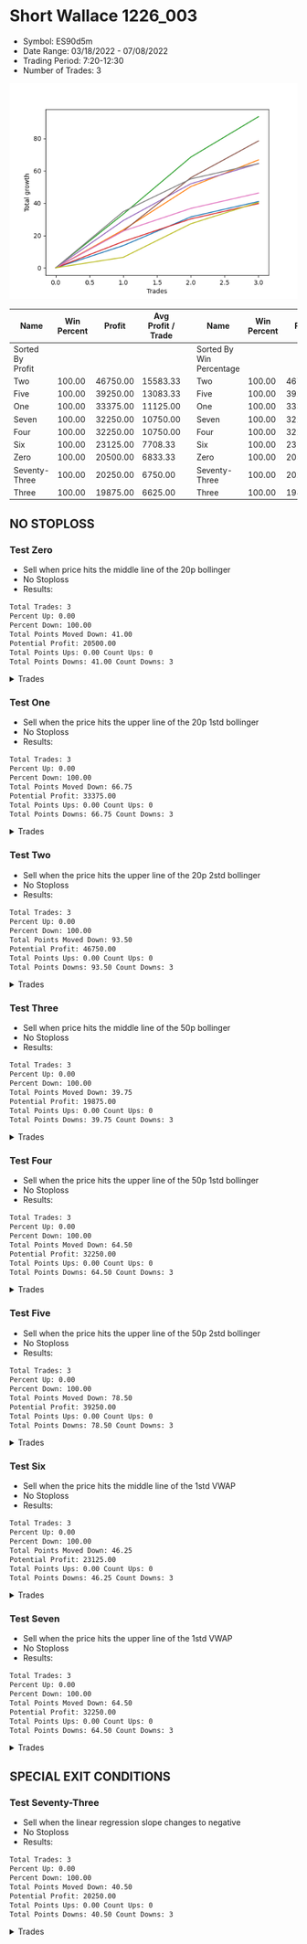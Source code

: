 # Short Wallace 1226_003 
- Symbol: ES90d5m
- Date Range: 03/18/2022 - 07/08/2022
- Trading Period: 7:20-12:30
- Number of Trades: 3

![Plot](ShortWallace1226_003ES90d5m.png)

| Name | Win Percent | Profit | Avg Profit / Trade |     | Name | Win Percent | Profit | Avg Profit / Trade |
| ---- | ----------- | ------ | ------------------ | --- | ---- | ----------- | ------ | ------------------ |
| Sorted By <br> Profit | | | | | Sorted By <br> Win Percentage ||||
| Two | 100.00 | 46750.00 | 15583.33 |     | Two | 100.00 | 46750.00 | 15583.33 |
| Five | 100.00 | 39250.00 | 13083.33 |     | Five | 100.00 | 39250.00 | 13083.33 |
| One | 100.00 | 33375.00 | 11125.00 |     | One | 100.00 | 33375.00 | 11125.00 |
| Seven | 100.00 | 32250.00 | 10750.00 |     | Seven | 100.00 | 32250.00 | 10750.00 |
| Four | 100.00 | 32250.00 | 10750.00 |     | Four | 100.00 | 32250.00 | 10750.00 |
| Six | 100.00 | 23125.00 | 7708.33 |     | Six | 100.00 | 23125.00 | 7708.33 |
| Zero | 100.00 | 20500.00 | 6833.33 |     | Zero | 100.00 | 20500.00 | 6833.33 |
| Seventy-Three | 100.00 | 20250.00 | 6750.00 |     | Seventy-Three | 100.00 | 20250.00 | 6750.00 |
| Three | 100.00 | 19875.00 | 6625.00 |     | Three | 100.00 | 19875.00 | 6625.00 |

## NO STOPLOSS

### Test Zero
* Sell when price hits the middle line of the 20p bollinger
* No Stoploss
* Results:
```
Total Trades: 3
Percent Up: 0.00
Percent Down: 100.00
Total Points Moved Down: 41.00
Potential Profit: 20500.00
Total Points Ups: 0.00 Count Ups: 0
Total Points Downs: 41.00 Count Downs: 3
```

<details><summary>Trades</summary>

<code>In: 2022-05-19 12:10:00		Out: 2022-05-19 12:18:25		Total Position Time: 08:25		Total Move Down: 13.75		Total to Date: 13.75</code> <br />
<code>In: 2022-06-14 10:25:00		Out: 2022-06-14 10:34:00		Total Position Time: 09:00		Total Move Down: 17.75		Total to Date: 31.50</code> <br />
<code>In: 2022-06-14 10:30:00		Out: 2022-06-14 10:35:10		Total Position Time: 05:10		Total Move Down: 9.50		Total to Date: 41.00</code> <br />


</details>

### Test One
* Sell when the price hits the upper line of the 20p 1std bollinger
* No Stoploss
* Results:
```
Total Trades: 3
Percent Up: 0.00
Percent Down: 100.00
Total Points Moved Down: 66.75
Potential Profit: 33375.00
Total Points Ups: 0.00 Count Ups: 0
Total Points Downs: 66.75 Count Downs: 3
```

<details><summary>Trades</summary>

<code>In: 2022-05-19 12:10:00		Out: 2022-05-19 12:24:50		Total Position Time: 14:50		Total Move Down: 23.50		Total to Date: 23.50</code> <br />
<code>In: 2022-06-14 10:25:00		Out: 2022-06-14 10:40:05		Total Position Time: 15:05		Total Move Down: 26.75		Total to Date: 50.25</code> <br />
<code>In: 2022-06-14 10:30:00		Out: 2022-06-14 10:40:05		Total Position Time: 10:05		Total Move Down: 16.50		Total to Date: 66.75</code> <br />


</details>

### Test Two
* Sell when the price hits the upper line of the 20p 2std bollinger
* No Stoploss
* Results:
```
Total Trades: 3
Percent Up: 0.00
Percent Down: 100.00
Total Points Moved Down: 93.50
Potential Profit: 46750.00
Total Points Ups: 0.00 Count Ups: 0
Total Points Downs: 93.50 Count Downs: 3
```

<details><summary>Trades</summary>

<code>In: 2022-05-19 12:10:00		Out: 2022-05-19 12:36:30		Total Position Time: 26:30		Total Move Down: 33.25		Total to Date: 33.25</code> <br />
<code>In: 2022-06-14 10:25:00		Out: 2022-06-14 11:44:55		Total Position Time: 79:55		Total Move Down: 35.25		Total to Date: 68.50</code> <br />
<code>In: 2022-06-14 10:30:00		Out: 2022-06-14 11:44:55		Total Position Time: 74:55		Total Move Down: 25.00		Total to Date: 93.50</code> <br />


</details>

### Test Three
* Sell when price hits the middle line of the 50p bollinger
* No Stoploss
* Results:
```
Total Trades: 3
Percent Up: 0.00
Percent Down: 100.00
Total Points Moved Down: 39.75
Potential Profit: 19875.00
Total Points Ups: 0.00 Count Ups: 0
Total Points Downs: 39.75 Count Downs: 3
```

<details><summary>Trades</summary>

<code>In: 2022-05-19 12:10:00		Out: 2022-05-19 12:21:15		Total Position Time: 11:15		Total Move Down: 16.25		Total to Date: 16.25</code> <br />
<code>In: 2022-06-14 10:25:00		Out: 2022-06-14 10:30:10		Total Position Time: 05:10		Total Move Down: 14.00		Total to Date: 30.25</code> <br />
<code>In: 2022-06-14 10:30:00		Out: 2022-06-14 10:35:10		Total Position Time: 05:10		Total Move Down: 9.50		Total to Date: 39.75</code> <br />


</details>

### Test Four
* Sell when the price hits the upper line of the 50p 1std bollinger
* No Stoploss
* Results:
```
Total Trades: 3
Percent Up: 0.00
Percent Down: 100.00
Total Points Moved Down: 64.50
Potential Profit: 32250.00
Total Points Ups: 0.00 Count Ups: 0
Total Points Downs: 64.50 Count Downs: 3
```

<details><summary>Trades</summary>

<code>In: 2022-05-19 12:10:00		Out: 2022-05-19 12:30:05		Total Position Time: 20:05		Total Move Down: 29.25		Total to Date: 29.25</code> <br />
<code>In: 2022-06-14 10:25:00		Out: 2022-06-14 10:36:10		Total Position Time: 11:10		Total Move Down: 22.75		Total to Date: 52.00</code> <br />
<code>In: 2022-06-14 10:30:00		Out: 2022-06-14 10:36:10		Total Position Time: 06:10		Total Move Down: 12.50		Total to Date: 64.50</code> <br />


</details>

### Test Five
* Sell when the price hits the upper line of the 50p 2std bollinger
* No Stoploss
* Results:
```
Total Trades: 3
Percent Up: 0.00
Percent Down: 100.00
Total Points Moved Down: 78.50
Potential Profit: 39250.00
Total Points Ups: 0.00 Count Ups: 0
Total Points Downs: 78.50 Count Downs: 3
```

<details><summary>Trades</summary>

<code>In: 2022-05-19 12:10:00		Out: 2022-05-19 12:50:00		Total Position Time: 40:00		Total Move Down: 22.75		Total to Date: 22.75</code> <br />
<code>In: 2022-06-14 10:25:00		Out: 2022-06-14 10:43:55		Total Position Time: 18:55		Total Move Down: 33.00		Total to Date: 55.75</code> <br />
<code>In: 2022-06-14 10:30:00		Out: 2022-06-14 10:43:55		Total Position Time: 13:55		Total Move Down: 22.75		Total to Date: 78.50</code> <br />


</details>

### Test Six
* Sell when the price hits the middle line of the 1std VWAP
* No Stoploss
* Results:
```
Total Trades: 3
Percent Up: 0.00
Percent Down: 100.00
Total Points Moved Down: 46.25
Potential Profit: 23125.00
Total Points Ups: 0.00 Count Ups: 0
Total Points Downs: 46.25 Count Downs: 3
```

<details><summary>Trades</summary>

<code>In: 2022-05-19 12:10:00		Out: 2022-05-19 12:24:45		Total Position Time: 14:45		Total Move Down: 22.75		Total to Date: 22.75</code> <br />
<code>In: 2022-06-14 10:25:00		Out: 2022-06-14 10:30:10		Total Position Time: 05:10		Total Move Down: 14.00		Total to Date: 36.75</code> <br />
<code>In: 2022-06-14 10:30:00		Out: 2022-06-14 10:35:10		Total Position Time: 05:10		Total Move Down: 9.50		Total to Date: 46.25</code> <br />


</details>

### Test Seven
* Sell when the price hits the upper line of the 1std VWAP
* No Stoploss
* Results:
```
Total Trades: 3
Percent Up: 0.00
Percent Down: 100.00
Total Points Moved Down: 64.50
Potential Profit: 32250.00
Total Points Ups: 0.00 Count Ups: 0
Total Points Downs: 64.50 Count Downs: 3
```

<details><summary>Trades</summary>

<code>In: 2022-05-19 12:10:00		Out: 2022-05-19 12:42:25		Total Position Time: 32:25		Total Move Down: 34.75		Total to Date: 34.75</code> <br />
<code>In: 2022-06-14 10:25:00		Out: 2022-06-14 10:34:40		Total Position Time: 09:40		Total Move Down: 20.25		Total to Date: 55.00</code> <br />
<code>In: 2022-06-14 10:30:00		Out: 2022-06-14 10:35:10		Total Position Time: 05:10		Total Move Down: 9.50		Total to Date: 64.50</code> <br />


</details>

## SPECIAL EXIT CONDITIONS 

### Test Seventy-Three
* Sell when the linear regression slope changes to negative
* No Stoploss
* Results:
```
Total Trades: 3
Percent Up: 0.00
Percent Down: 100.00
Total Points Moved Down: 40.50
Potential Profit: 20250.00
Total Points Ups: 0.00 Count Ups: 0
Total Points Downs: 40.50 Count Downs: 3
```

<details><summary>Trades</summary>

<code>In: 2022-05-19 12:10:00		Out: 2022-05-19 12:18:00		Total Position Time: 08:00		Total Move Down: 6.50		Total to Date: 6.50</code> <br />
<code>In: 2022-06-14 10:25:00		Out: 2022-06-14 10:35:05		Total Position Time: 10:05		Total Move Down: 20.75		Total to Date: 27.25</code> <br />
<code>In: 2022-06-14 10:30:00		Out: 2022-06-14 10:39:05		Total Position Time: 09:05		Total Move Down: 13.25		Total to Date: 40.50</code> <br />


</details>
